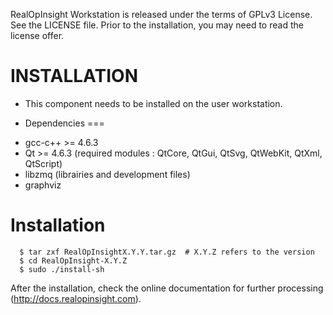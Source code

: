 RealOpInsight Workstation is released under the terms of GPLv3 License. See the LICENSE file.
Prior to the installation, you may need to read the license offer.  
 

INSTALLATION
=
* This component needs to be installed on the user workstation.

* Dependencies
===

 - gcc-c++ >= 4.6.3
 - Qt >= 4.6.3 (required modules : QtCore, QtGui, QtSvg, QtWebKit, QtXml, QtScript)
 - libzmq (librairies and development files)
 - graphviz
 
Installation
==

```
  $ tar zxf RealOpInsightX.Y.Y.tar.gz  # X.Y.Z refers to the version
  $ cd RealOpInsight-X.Y.Z
  $ sudo ./install-sh
```

After the installation, check the online documentation for further processing (http://docs.realopinsight.com).
